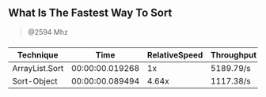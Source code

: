 
What Is The Fastest Way To Sort
-------------------------------
> @2594 Mhz


### 


|Technique     |Time           |RelativeSpeed|Throughput|
|--------------|---------------|-------------|----------|
|ArrayList.Sort|00:00:00.019268|1x           |5189.79/s |
|Sort-Object   |00:00:00.089494|4.64x        |1117.38/s |




